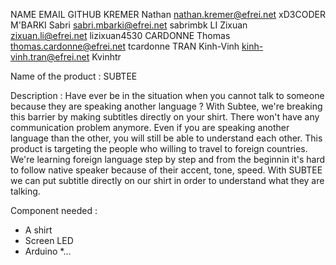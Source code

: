 NAME              EMAIL                         GITHUB
KREMER Nathan     nathan.kremer@efrei.net       xD3CODER
M'BARKI Sabri     sabri.mbarki@efrei.net        sabrimbk
LI Zixuan         zixuan.li@efrei.net           lizixuan4530
CARDONNE Thomas   thomas.cardonne@efrei.net     tcardonne
TRAN Kinh-Vinh    kinh-vinh.tran@efrei.net      Kvinhtr


Name of the product : SUBTEE

Description : 
Have ever be in the situation when you cannot talk to someone because they are speaking another language ? 
With Subtee, we're breaking this barrier by making subtitles directly on your shirt. There won't have any communication problem
anymore. Even if you are speaking another language than the other, you will still be able to understand each other.
This product is targeting the people who willing to travel to foreign countries. 
We're learning foreign language step by step and from the beginnin it's hard to follow native speaker because of their accent, tone, speed.
With SUBTEE we can put subtitle directly on our shirt in order to understand what they are talking.



Component needed : 
* A shirt
* Screen LED
* Arduino
*...
